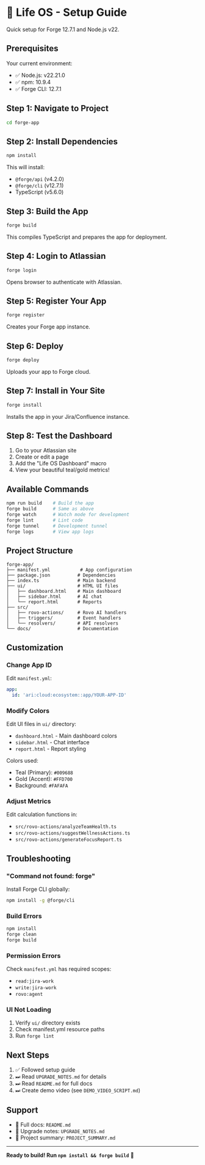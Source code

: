 # 🚀 Life OS - Setup Guide

Quick setup for Forge 12.7.1 and Node.js v22.

## Prerequisites

Your current environment:
- ✅ Node.js: v22.21.0
- ✅ npm: 10.9.4
- ✅ Forge CLI: 12.7.1

## Step 1: Navigate to Project

```bash
cd forge-app
```

## Step 2: Install Dependencies

```bash
npm install
```

This will install:
- `@forge/api` (v4.2.0)
- `@forge/cli` (v12.7.1)
- TypeScript (v5.6.0)

## Step 3: Build the App

```bash
forge build
```

This compiles TypeScript and prepares the app for deployment.

## Step 4: Login to Atlassian

```bash
forge login
```

Opens browser to authenticate with Atlassian.

## Step 5: Register Your App

```bash
forge register
```

Creates your Forge app instance.

## Step 6: Deploy

```bash
forge deploy
```

Uploads your app to Forge cloud.

## Step 7: Install in Your Site

```bash
forge install
```

Installs the app in your Jira/Confluence instance.

## Step 8: Test the Dashboard

1. Go to your Atlassian site
2. Create or edit a page
3. Add the "Life OS Dashboard" macro
4. View your beautiful teal/gold metrics!

## Available Commands

```bash
npm run build    # Build the app
forge build      # Same as above
forge watch      # Watch mode for development
forge lint       # Lint code
forge tunnel     # Development tunnel
forge logs       # View app logs
```

## Project Structure

```
forge-app/
├── manifest.yml           # App configuration
├── package.json          # Dependencies
├── index.ts              # Main backend
├── ui/                   # HTML UI files
│   ├── dashboard.html    # Main dashboard
│   ├── sidebar.html      # AI chat
│   └── report.html       # Reports
├── src/
│   ├── rovo-actions/     # Rovo AI handlers
│   ├── triggers/         # Event handlers
│   └── resolvers/        # API resolvers
└── docs/                 # Documentation
```

## Customization

### Change App ID

Edit `manifest.yml`:
```yaml
app:
  id: 'ari:cloud:ecosystem::app/YOUR-APP-ID'
```

### Modify Colors

Edit UI files in `ui/` directory:
- `dashboard.html` - Main dashboard colors
- `sidebar.html` - Chat interface
- `report.html` - Report styling

Colors used:
- Teal (Primary): `#009688`
- Gold (Accent): `#FFD700`
- Background: `#FAFAFA`

### Adjust Metrics

Edit calculation functions in:
- `src/rovo-actions/analyzeTeamHealth.ts`
- `src/rovo-actions/suggestWellnessActions.ts`
- `src/rovo-actions/generateFocusReport.ts`

## Troubleshooting

### "Command not found: forge"

Install Forge CLI globally:
```bash
npm install -g @forge/cli
```

### Build Errors

```bash
npm install
forge clean
forge build
```

### Permission Errors

Check `manifest.yml` has required scopes:
- `read:jira-work`
- `write:jira-work`
- `rovo:agent`

### UI Not Loading

1. Verify `ui/` directory exists
2. Check manifest.yml resource paths
3. Run `forge lint`

## Next Steps

1. ✅ Followed setup guide
2. ⏭ Read `UPGRADE_NOTES.md` for details
3. ⏭ Read `README.md` for full docs
4. ⏭ Create demo video (see `DEMO_VIDEO_SCRIPT.md`)

## Support

- 📖 Full docs: `README.md`
- 🔄 Upgrade notes: `UPGRADE_NOTES.md`
- 📝 Project summary: `PROJECT_SUMMARY.md`

---

**Ready to build! Run `npm install && forge build`** 🚀

